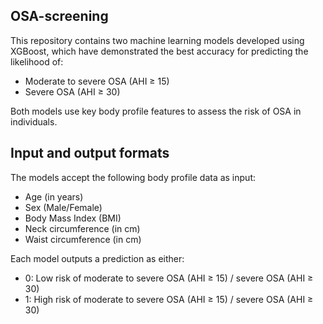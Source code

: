 ## OSA-screening
This repository contains two machine learning models developed using XGBoost, which have demonstrated the best accuracy for predicting the likelihood of:
- Moderate to severe OSA (AHI ≥ 15)
- Severe OSA (AHI ≥ 30)  

Both models use key body profile features to assess the risk of OSA in individuals.  


## Input and output formats
The models accept the following body profile data as input:  
- Age (in years)
- Sex (Male/Female)
- Body Mass Index (BMI)
- Neck circumference (in cm)
- Waist circumference (in cm)

Each model outputs a prediction as either:
- 0: Low risk of moderate to severe OSA (AHI ≥ 15) / severe OSA (AHI ≥ 30)
- 1: High risk of moderate to severe OSA (AHI ≥ 15) / severe OSA (AHI ≥ 30)
